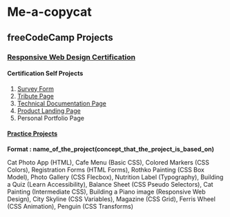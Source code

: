 # Me-a-copycat

## freeCodeCamp Projects
### [Responsive Web Design Certification](https://github.com/HrishikeshBajirao/Me-a-copycat/tree/main/freeCodeCamp%20Projects/Responsive%20Web%20Design)
#### Certification Self Projects
1.  [Survey Form](https://github.com/HrishikeshBajirao/Me-a-copycat/tree/main/freeCodeCamp%20Projects/Responsive%20Web%20Design/Build%20a%20Survey%20Form)
2.  [Tribute Page](https://github.com/HrishikeshBajirao/Me-a-copycat/tree/main/freeCodeCamp%20Projects/Responsive%20Web%20Design/Build%20a%20Tribute%20Page)
3.  [Technical Documentation Page](https://github.com/HrishikeshBajirao/Me-a-copycat/tree/main/freeCodeCamp%20Projects/Responsive%20Web%20Design/Build%20a%20Technical%20Documentation%20Page)
4.  [Product Landing Page](https://github.com/HrishikeshBajirao/Me-a-copycat/tree/main/freeCodeCamp%20Projects/Responsive%20Web%20Design/Build%20a%20Product%20Landing%20Page)
5.  Personal Portfolio Page
#### [Practice Projects](https://github.com/HrishikeshBajirao/Me-a-copycat/tree/main/freeCodeCamp%20Projects/Responsive%20Web%20Design/Practice%20Projects)
**Format : name_of_the_project(concept_that_the_project_is_based_on)**

Cat Photo App (HTML), Cafe Menu (Basic CSS), Colored Markers (CSS Colors), Registration Forms (HTML Forms), Rothko Painting (CSS Box Model), Photo Gallery (CSS Flecbox), Nutrition Label (Typography), Building a Quiz (Learn Accessibility), Balance Sheet (CSS Pseudo Selectors), Cat Painting (Intermediate CSS), Building a Piano image (Responsive Web Design), City Skyline (CSS Variables), Magazine (CSS Grid), Ferris Wheel (CSS Animation), Penguin (CSS Transforms)


